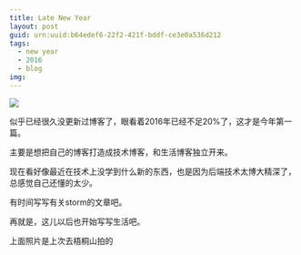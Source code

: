 ```yaml
---
title: Late New Year
layout: post
guid: urn:uuid:b64edef6-22f2-421f-bddf-ce3e0a536d212
tags:
  - new year
  - 2016
  - blog
img:
---
```


![](http://odvzs788r.bkt.clouddn.com/fangchao.me/2016093000.jpg)

似乎已经很久没更新过博客了，眼看着2016年已经不足20%了，这才是今年第一篇。

主要是想把自己的博客打造成技术博客，和生活博客独立开来。

现在看好像最近在技术上没学到什么新的东西，也是因为后端技术太博大精深了，总感觉自己还懂的太少。

有时间写写有关storm的文章吧。

再就是，这儿以后也开始写写生活吧。

上面照片是上次去梧桐山拍的
